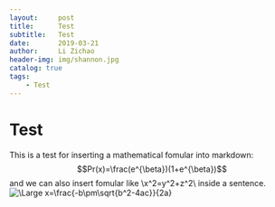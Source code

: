 ```yaml
---
layout:     post
title:      Test
subtitle:   Test
date:       2019-03-21
author:     Li Zichao
header-img: img/shannon.jpg
catalog: true
tags:
    - Test
---
```

<script type="text/javascript" src="http://cdn.mathjax.org/mathjax/latest/MathJax.js?config=default"></script>
# Test
This is a test for inserting a mathematical fomular into markdown:
$$Pr(x)=\frac(e^{\beta})(1+e^{\beta})$$
and we can also insert fomular like \\x^2=y^2+z^2\\ inside a sentence.
<img src="https://latex.codecogs.com/svg.latex?\Large&space;x=\frac{-b\pm\sqrt{b^2-4ac}}{2a}" title="\Large x=\frac{-b\pm\sqrt{b^2-4ac}}{2a}" />
